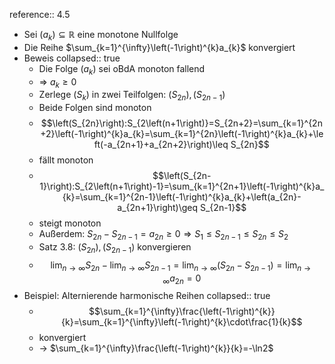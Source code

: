 reference:: 4.5

- Sei $\left(a_{k}\right)\subseteq\mathbb{R}$ eine monotone Nullfolge
- Die Reihe $\sum_{k=1}^{\infty}\left(-1\right)^{k}a_{k}$ konvergiert
- Beweis
  collapsed:: true
	- Die Folge $\left(a_{k}\right)$ sei oBdA monoton fallend
	- => $a_{k}\geq0$
	- Zerlege $\left(S_{k}\right)$ in zwei Teilfolgen: $\left(S_{2n}\right),\left(S_{2n-1}\right)$
	- Beide Folgen sind monoton
	- $$\left(S_{2n}\right):S_{2\left(n+1\right)}=S_{2n+2}=\sum_{k=1}^{2n+2}\left(-1\right)^{k}a_{k}=\sum_{k=1}^{2n}\left(-1\right)^{k}a_{k}+\left(-a_{2n+1}+a_{2n+2}\right)\leq S_{2n}$$
	- fällt monoton
	- $$\left(S_{2n-1}\right):S_{2\left(n+1\right)-1}=\sum_{k=1}^{2n+1}\left(-1\right)^{k}a_{k}=\sum_{k=1}^{2n-1}\left(-1\right)^{k}a_{k}+\left(a_{2n}-a_{2n+1}\right)\geq S_{2n-1}$$
	- steigt monoton
	- Außerdem: $S_{2n}-S_{2n-1}=a_{2n}\geq0\Rightarrow S_1\leq S_{2n-1}\leq S_{2n}\leq S_2$
	- Satz 3.8: $\left(S_{2n}\right),\left(S_{2n-1}\right)$ konvergieren
	- $$\lim_{n\rightarrow\infty}S_{2n}-\lim_{n\rightarrow\infty}S_{2n-1}=\lim_{n\rightarrow\infty}\left(S_{2n}-S_{2n-1}\right)=\lim_{n\rightarrow\infty}a_{2n}=0$$
- Beispiel: Alternierende harmonische Reihen
  collapsed:: true
	- $$\sum_{k=1}^{\infty}\frac{\left(-1\right)^{k}}{k}=\sum_{k=1}^{\infty}\left(-1\right)^{k}\cdot\frac{1}{k}$$
	- konvergiert
	- -> $\sum_{k=1}^{\infty}\frac{\left(-1\right)^{k}}{k}=-\ln2$